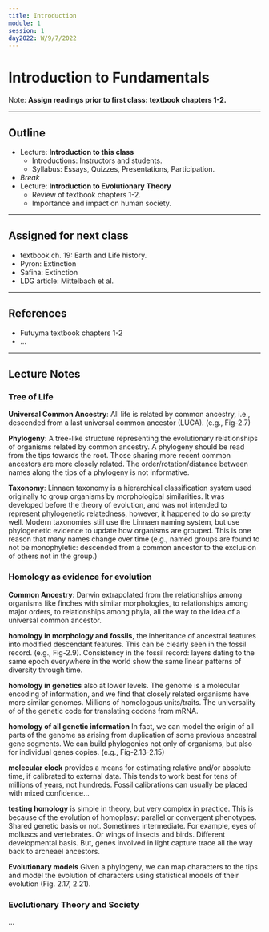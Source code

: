 ```yaml
---
title: Introduction
module: 1
session: 1
day2022: W/9/7/2022
---
```


# Introduction to Fundamentals

Note: **Assign readings prior to first class: textbook chapters 1-2.**

--- 

## Outline
- Lecture: **Introduction to this class**
	- Introductions: Instructors and students.
	- Syllabus: Essays, Quizzes, Presentations, Participation.
- *Break*
- Lecture: **Introduction to Evolutionary Theory**
	- Review of textbook chapters 1-2.
	- Importance and impact on human society.
----

## Assigned for next class
- textbook ch. 19: Earth and Life history.
- Pyron: Extinction
- Safina: Extinction
- LDG article: Mittelbach et al.

----

## References
- Futuyma textbook chapters 1-2
- ...
<!-- - supreme court case examples -->
<!-- - Fisher, "Genetical Theory of Natural Selection" -->
<!-- - Wikipedia on Modern Synthesis... -->

----

<!-- ## Lecture Slides -->
<!-- ---- -->

## Lecture Notes

### Tree of Life

**Universal Common Ancestry**: All life is related by common ancestry, 
i.e., descended from a last universal common ancestor (LUCA). (e.g., Fig-2.7)

**Phylogeny**: A tree-like structure representing the evolutionary
relationships of organisms related by common ancestry. A phylogeny should
be read from the tips towards the root. Those sharing more recent common
ancestors are more closely related. The order/rotation/distance between names
along the tips of a phylogeny is not informative.

**Taxonomy**: Linnaen taxonomy is a hierarchical classification system used 
originally to group organisms by morphological similarities. It was developed
before the theory of evolution, and was not intended to represent phylogenetic
relatedness, however, it happened to do so pretty well. Modern taxonomies still
use the Linnaen naming system, but use phylogenetic evidence to update how 
organisms are grouped. This is one reason that many names change over time
(e.g., named groups are found to not be monophyletic: descended from a 
common ancestor to the exclusion of others not in the group.)

### Homology as evidence for evolution

**Common Ancestry**: Darwin extrapolated from the relationships among 
organisms like finches with similar morphologies, to relationships among 
major orders, to relationships among phyla, all the way to the idea of a 
universal common ancestor.

**homology in morphology and fossils**, the inheritance of ancestral 
features into modified descendant features. This can be clearly seen
in the fossil record. (e.g., Fig-2.9). Consistency in the fossil record: 
layers dating to the same epoch everywhere in the world show the same 
linear patterns of diversity through time.

**homology in genetics** also at lower levels. The genome is a molecular 
encoding of information, and we find that closely related organisms have more 
similar genomes. Millions of homologous units/traits. The universality of
of the genetic code for translating codons from mRNA.

**homology of all genetic information** In fact, we can model the origin of 
all parts of the genome as arising from duplication of some previous
ancestral gene segments. We can build phylogenies not only of organisms, 
but also for individual genes copies. (e.g., Fig-2.13-2.15)

**molecular clock** provides a means for estimating relative and/or 
absolute time, if calibrated to external data. This tends to work best
for tens of millions of years, not hundreds. Fossil calibrations can 
usually be placed with mixed confidence...

**testing homology** is simple in theory, but very complex in practice. 
This is because of the evolution of homoplasy: parallel or convergent 
phenotypes. Shared genetic basis or not. Sometimes intermediate. For example,
eyes of molluscs and vertebrates. Or wings of insects and birds. Different 
developmental basis. But, genes involved in light capture trace all the way 
back to archeael ancestors. 

**Evolutionary models** Given a phylogeny, we can map characters to the tips
and model the evolution of characters using statistical models of
their evolution (Fig. 2.17, 2.21).


### Evolutionary Theory and Society

...
